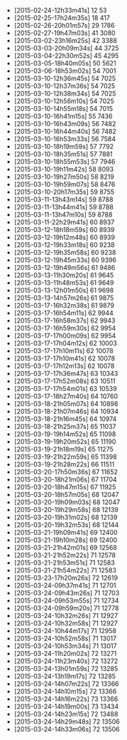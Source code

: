 + [2015-02-24-12h33m41s] 12 53
+ [2015-02-25-17h24m35s] 18 417
+ [2015-02-26-20h01m57s] 29 1786
+ [2015-02-27-19h47m03s] 41 3080
+ [2015-03-02-23h16m25s] 42 3388
+ [2015-03-03-20h09m34s] 44 3725
+ [2015-03-04-22h30m52s] 45 4295
+ [2015-03-05-18h40m05s] 50 5621
+ [2015-03-06-18h53m02s] 54 7001
+ [2015-03-10-12h36m45s] 54 7025
+ [2015-03-10-12h37m36s] 54 7025
+ [2015-03-10-12h38m34s] 54 7025
+ [2015-03-10-12h56m10s] 54 7025
+ [2015-03-10-14h55m18s] 54 7015
+ [2015-03-10-16h41m15s] 55 7436
+ [2015-03-10-16h43m09s] 56 7482
+ [2015-03-10-16h44m40s] 56 7482
+ [2015-03-10-16h53m33s] 56 7584
+ [2015-03-10-18h19m59s] 57 7792
+ [2015-03-10-18h35m51s] 57 7881
+ [2015-03-10-18h55m53s] 57 7946
+ [2015-03-10-19h11m42s] 58 8093
+ [2015-03-10-19h27m50s] 58 8219
+ [2015-03-10-19h59m07s] 58 8476
+ [2015-03-10-20h17m35s] 59 8755
+ [2015-03-11-13h43m14s] 59 8788
+ [2015-03-11-13h44m41s] 59 8788
+ [2015-03-11-13h47m10s] 59 8788
+ [2015-03-11-22h29m41s] 60 8937
+ [2015-03-12-18h18m59s] 60 8939
+ [2015-03-12-19h12m48s] 60 8939
+ [2015-03-12-19h33m18s] 60 9238
+ [2015-03-12-19h35m58s] 60 9238
+ [2015-03-12-19h45m33s] 60 9396
+ [2015-03-12-19h49m56s] 61 9486
+ [2015-03-13-11h30m20s] 61 9645
+ [2015-03-13-11h48m53s] 61 9649
+ [2015-03-13-12h01m50s] 61 9698
+ [2015-03-13-14h57m26s] 61 9875
+ [2015-03-17-16h32m38s] 61 9879
+ [2015-03-17-16h54m11s] 62 9944
+ [2015-03-17-16h58m37s] 62 9943
+ [2015-03-17-16h59m30s] 62 9954
+ [2015-03-17-17h00m09s] 62 9954
+ [2015-03-17-17h04m12s] 62 10003
+ [2015-03-17-17h10m11s] 62 10078
+ [2015-03-17-17h10m41s] 62 10078
+ [2015-03-17-17h12m13s] 62 10078
+ [2015-03-17-17h36m47s] 63 10343
+ [2015-03-17-17h52m08s] 63 10511
+ [2015-03-17-17h54m01s] 63 10539
+ [2015-03-17-18h27m40s] 64 10760
+ [2015-03-18-21h05m07s] 64 10898
+ [2015-03-18-21h07m46s] 64 10934
+ [2015-03-18-21h16m45s] 64 10974
+ [2015-03-18-21h25m37s] 65 11037
+ [2015-03-19-19h14m52s] 65 11098
+ [2015-03-19-19h20m52s] 65 11190
+ [2015-03-19-21h18m19s] 65 11275
+ [2015-03-19-21h22m59s] 65 11398
+ [2015-03-19-21h28m22s] 66 11511
+ [2015-03-20-17h50m36s] 67 11652
+ [2015-03-20-18h21m06s] 67 11704
+ [2015-03-20-18h47m15s] 67 11925
+ [2015-03-20-18h57m05s] 68 12047
+ [2015-03-20-19h09m03s] 68 12047
+ [2015-03-20-19h29m58s] 68 12139
+ [2015-03-20-19h31m02s] 68 12139
+ [2015-03-20-19h32m53s] 68 12144
+ [2015-03-21-19h09m41s] 69 12400
+ [2015-03-21-19h10m28s] 69 12400
+ [2015-03-21-21h42m01s] 69 12568
+ [2015-03-21-21h52m22s] 71 12578
+ [2015-03-21-21h53m51s] 71 12583
+ [2015-03-21-21h54m22s] 71 12583
+ [2015-03-23-17h20m26s] 72 12619
+ [2015-03-24-09h37m41s] 71 12701
+ [2015-03-24-09h43m26s] 71 12703
+ [2015-03-24-09h53m55s] 71 12734
+ [2015-03-24-09h59m20s] 71 12778
+ [2015-03-24-10h32m26s] 71 12927
+ [2015-03-24-10h32m58s] 71 12927
+ [2015-03-24-10h44m17s] 71 12958
+ [2015-03-24-10h52m58s] 71 13017
+ [2015-03-24-10h53m34s] 71 13017
+ [2015-03-24-11h20m02s] 72 13271
+ [2015-03-24-11h23m40s] 72 13272
+ [2015-03-24-13h01m59s] 72 13285
+ [2015-03-24-13h19m17s] 72 13285
+ [2015-03-24-14h07m22s] 72 13366
+ [2015-03-24-14h10m15s] 72 13366
+ [2015-03-24-14h16m22s] 73 13366
+ [2015-03-24-14h19m00s] 73 13434
+ [2015-03-24-14h23m15s] 72 13488
+ [2015-03-24-14h29m48s] 72 13506
+ [2015-03-24-14h33m06s] 72 13506
